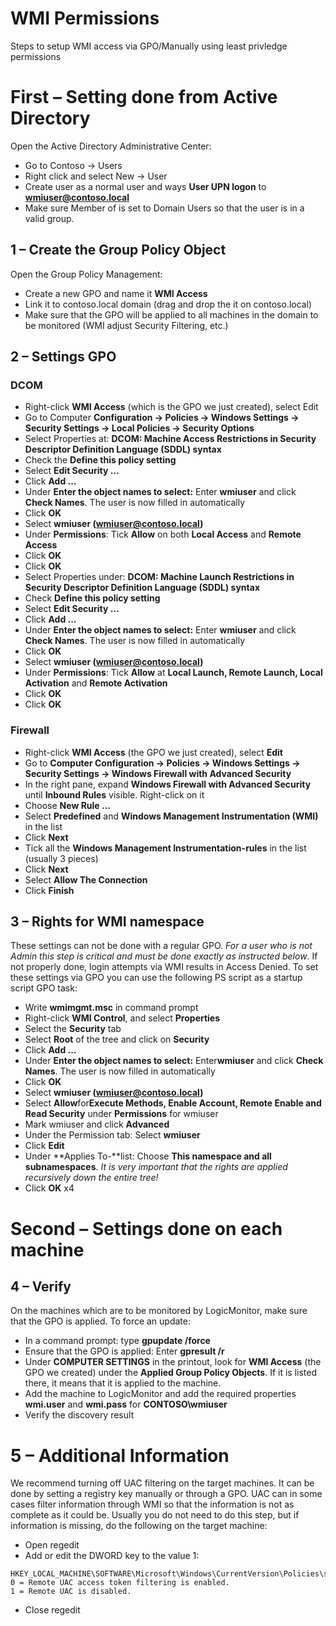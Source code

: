 # WMI Permissions

Steps to setup WMI access via GPO/Manually using least privledge permissions

# First – Setting done from Active Directory

Open the Active Directory Administrative Center:

- Go to Contoso -> Users
- Right click and select New -> User
- Create user as a normal user and ways **User UPN logon** to **wmiuser@contoso.local**
- Make sure Member of is set to Domain Users so that the user is in a valid group.

## 1 – Create the Group Policy Object

Open the Group Policy Management:

- Create a new GPO and name it **WMI Access**
- Link it to contoso.local domain (drag and drop the it on contoso.local)
- Make sure that the GPO will be applied to all machines in the domain to be monitored (WMI adjust Security Filtering, etc.)

## 2 – Settings GPO

### DCOM

- Right-click **WMI Access** (which is the GPO we just created), select Edit
- Go to Computer **Configuration -> Policies -> Windows Settings -> Security Settings -> Local Policies -> Security Options**
- Select Properties at: **DCOM: Machine Access Restrictions in Security Descriptor Definition Language (SDDL) syntax**
- Check the **Define this policy setting**
- Select **Edit Security …**
- Click **Add …**
- Under **Enter the object names to select:** Enter **wmiuser** and click **Check Names**. The user is now filled in automatically
- Click **OK**
- Select **wmiuser (wmiuser@contoso.local)**
- Under **Permissions**: Tick **Allow** on both **Local Access** and **Remote Access**
- Click **OK**
- Click **OK**
- Select Properties under: **DCOM: Machine Launch Restrictions in Security Descriptor Definition Language (SDDL) syntax**
- Check **Define this policy setting**
- Select **Edit Security …**
- Click **Add …**
- Under **Enter the object names to select:** Enter **wmiuser** and click **Check Names**. The user is now filled in automatically
- Click **OK**
- Select **wmiuser (wmiuser@contoso.local)**
- Under **Permissions**: Tick **Allow** at **Local Launch, Remote Launch, Local Activation** and **Remote Activation**
- Click **OK**
- Click **OK**

### Firewall

- Right-click **WMI Access** (the GPO we just created), select **Edit**
- Go to **Computer Configuration -> Policies -> Windows Settings -> Security Settings -> Windows Firewall with Advanced Security**
- In the right pane, expand **Windows Firewall with Advanced Security** until **Inbound Rules** visible. Right-click on it
- Choose **New Rule …**
- Select **Predefined** and **Windows Management Instrumentation (WMI)** in the list
- Click **Next**
- Tick all the **Windows Management Instrumentation-rules** in the list (usually 3 pieces)
- Click **Next**
- Select **Allow The Connection**
- Click **Finish**

## 3 – Rights for WMI namespace

These settings can not be done with a regular GPO. _For a user who is not Admin this step is critical and must be done exactly as instructed below_. If not properly done, login attempts via WMI results in Access Denied. To set these settings via GPO you can use the following PS script as a startup script GPO task:

- Write **wmimgmt.msc** in command prompt
- Right-click **WMI Control**, and select **Properties**
- Select the **Security** tab
- Select **Root** of the tree and click on **Security**
- Click **Add …**
- Under **Enter the object names to select:** Enter**wmiuser** and click **Check Names**. The user is now filled in automatically
- Click **OK**
- Select **wmiuser (wmiuser@contoso.local)**
- Select **Allow**for**Execute Methods, Enable Account, Remote Enable and Read Security** under **Permissions** for wmiuser
- Mark wmiuser and click **Advanced**
- Under the Permission tab: Select **wmiuser**
- Click **Edit**
- Under **Applies To-**list: Choose **This namespace and all subnamespaces**. _It is very important that the rights are applied recursively down the entire tree!_
- Click **OK** x4

# Second – Settings done on each machine

## 4 – Verify

On the machines which are to be monitored by LogicMonitor, make sure that the GPO is applied. To force an update:

- In a command prompt: type **gpupdate /force**
- Ensure that the GPO is applied: Enter **gpresult /r**
- Under **COMPUTER SETTINGS** in the printout, look for **WMI Access** (the GPO we created) under the **Applied Group Policy Objects**. If it is listed there, it means that it is applied to the machine.
- Add the machine to LogicMonitor and add the required properties **wmi.user** and **wmi.pass** for **CONTOSO\wmiuser**
- Verify the discovery result

# 5 – Additional Information

We recommend turning off UAC filtering on the target machines. It can be done by setting a registry key manually or through a GPO.
UAC can in some cases filter information through WMI so that the information is not as complete as it could be. Usually you do not need to do this step, but if information is missing, do the following on the target machine:

- Open regedit
- Add or edit the DWORD key to the value 1:

```
HKEY_LOCAL_MACHINE\SOFTWARE\Microsoft\Windows\CurrentVersion\Policies\system\LocalAccountTokenFilterPolicy
0 = Remote UAC access token filtering is enabled.
1 = Remote UAC is disabled.
```

- Close regedit
